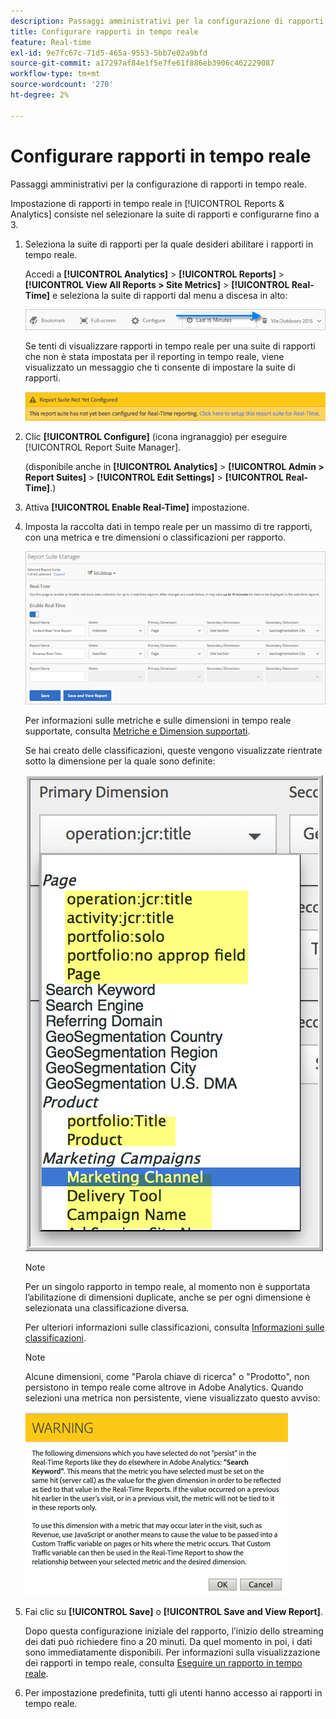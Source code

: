 ```yaml
---
description: Passaggi amministrativi per la configurazione di rapporti in tempo reale.
title: Configurare rapporti in tempo reale
feature: Real-time
exl-id: 9e7fc67c-71d5-465a-9553-5bb7e02a9bfd
source-git-commit: a17297af84e1f5e7fe61f886eb3906c462229087
workflow-type: tm+mt
source-wordcount: '270'
ht-degree: 2%

---
```


# Configurare rapporti in tempo reale

Passaggi amministrativi per la configurazione di rapporti in tempo reale.

Impostazione di rapporti in tempo reale in [!UICONTROL Reports & Analytics] consiste nel selezionare la suite di rapporti e configurarne fino a 3.

1. Seleziona la suite di rapporti per la quale desideri abilitare i rapporti in tempo reale.

   Accedi a **[!UICONTROL Analytics]** > **[!UICONTROL Reports]** > **[!UICONTROL View All Reports > Site Metrics]** > **[!UICONTROL Real-Time]** e seleziona la suite di rapporti dal menu a discesa in alto:

   ![](/help/admin/admin/c-manage-report-suites/c-edit-report-suites/realtime/assets/report_suite_selector.png)

   Se tenti di visualizzare rapporti in tempo reale per una suite di rapporti che non è stata impostata per il reporting in tempo reale, viene visualizzato un messaggio che ti consente di impostare la suite di rapporti.

   ![](/help/admin/admin/c-manage-report-suites/c-edit-report-suites/realtime/assets/rep_suite_not_set_up.png)

1. Clic **[!UICONTROL Configure]** (icona ingranaggio) per eseguire [!UICONTROL Report Suite Manager].

   (disponibile anche in **[!UICONTROL Analytics]** > **[!UICONTROL Admin > Report Suites]** > **[!UICONTROL Edit Settings]** > **[!UICONTROL Real-Time]**.)

1. Attiva **[!UICONTROL Enable Real-Time]** impostazione.
1. Imposta la raccolta dati in tempo reale per un massimo di tre rapporti, con una metrica e tre dimensioni o classificazioni per rapporto.

   ![](assets/real_time_admin.png)

   Per informazioni sulle metriche e sulle dimensioni in tempo reale supportate, consulta [Metriche e Dimension supportati](/help/admin/admin/c-manage-report-suites/c-edit-report-suites/realtime/realtime-metrics.md).

   Se hai creato delle classificazioni, queste vengono visualizzate rientrate sotto la dimensione per la quale sono definite:

   ![](assets/classifications.png)

   >[!NOTE]
   >
   >Per un singolo rapporto in tempo reale, al momento non è supportata l’abilitazione di dimensioni duplicate, anche se per ogni dimensione è selezionata una classificazione diversa.

   Per ulteriori informazioni sulle classificazioni, consulta [Informazioni sulle classificazioni](/help/components/classifications/c-classifications.md).

   >[!NOTE]
   >
   >Alcune dimensioni, come &quot;Parola chiave di ricerca&quot; o &quot;Prodotto&quot;, non persistono in tempo reale come altrove in Adobe Analytics. Quando selezioni una metrica non persistente, viene visualizzato questo avviso:

   ![](/help/admin/admin/c-manage-report-suites/c-edit-report-suites/realtime/assets/warning_dimensions.png)

1. Fai clic su **[!UICONTROL Save]** o **[!UICONTROL Save and View Report]**.

   Dopo questa configurazione iniziale del rapporto, l’inizio dello streaming dei dati può richiedere fino a 20 minuti. Da quel momento in poi, i dati sono immediatamente disponibili. Per informazioni sulla visualizzazione dei rapporti in tempo reale, consulta [Eseguire un rapporto in tempo reale](https://experienceleague.adobe.com/docs/analytics/analyze/reports-analytics/t-running-report-types.html).

1. Per impostazione predefinita, tutti gli utenti hanno accesso ai rapporti in tempo reale.
